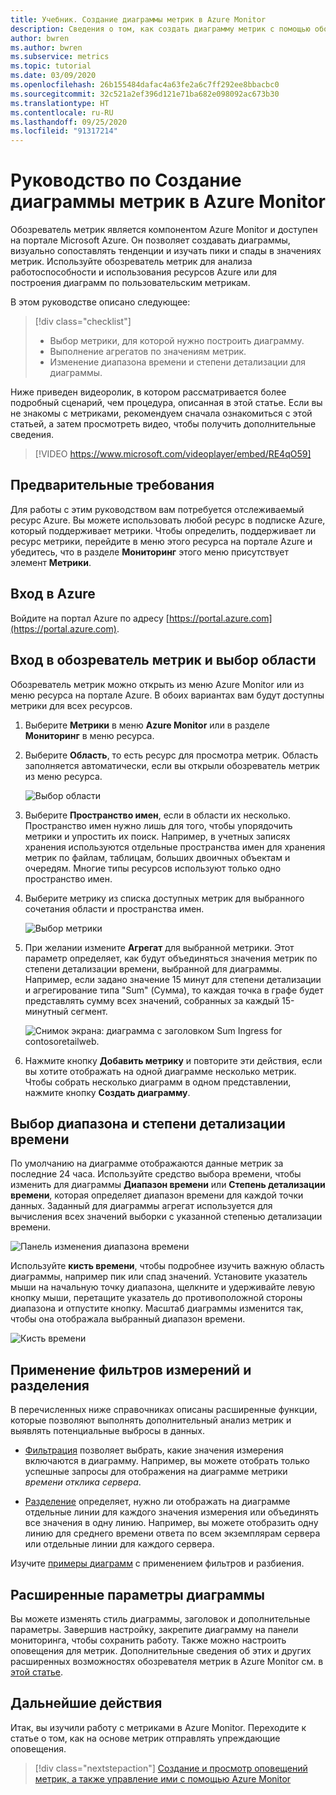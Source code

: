 ```yaml
---
title: Учебник. Создание диаграммы метрик в Azure Monitor
description: Сведения о том, как создать диаграмму метрик с помощью обозревателя метрик Azure.
author: bwren
ms.author: bwren
ms.subservice: metrics
ms.topic: tutorial
ms.date: 03/09/2020
ms.openlocfilehash: 26b155484dafac4a63fe2a6c7ff292ee8bbacbc0
ms.sourcegitcommit: 32c521a2ef396d121e71ba682e098092ac673b30
ms.translationtype: HT
ms.contentlocale: ru-RU
ms.lasthandoff: 09/25/2020
ms.locfileid: "91317214"
---
```

# <a name="tutorial-create-a-metrics-chart-in-azure-monitor"></a>Руководство по Создание диаграммы метрик в Azure Monitor
Обозреватель метрик является компонентом Azure Monitor и доступен на портале Microsoft Azure. Он позволяет создавать диаграммы, визуально сопоставлять тенденции и изучать пики и спады в значениях метрик. Используйте обозреватель метрик для анализа работоспособности и использования ресурсов Azure или для построения диаграмм по пользовательским метрикам. 

В этом руководстве описано следующее:

> [!div class="checklist"]
> * Выбор метрики, для которой нужно построить диаграмму.
> * Выполнение агрегатов по значениям метрик.
> * Изменение диапазона времени и степени детализации для диаграммы.

Ниже приведен видеоролик, в котором рассматривается более подробный сценарий, чем процедура, описанная в этой статье. Если вы не знакомы с метриками, рекомендуем сначала ознакомиться с этой статьей, а затем просмотреть видео, чтобы получить дополнительные сведения. 

> [!VIDEO https://www.microsoft.com/videoplayer/embed/RE4qO59]

## <a name="prerequisites"></a>Предварительные требования

Для работы с этим руководством вам потребуется отслеживаемый ресурс Azure. Вы можете использовать любой ресурс в подписке Azure, который поддерживает метрики. Чтобы определить, поддерживает ли ресурс метрики, перейдите в меню этого ресурса на портале Azure и убедитесь, что в разделе **Мониторинг** этого меню присутствует элемент **Метрики**.


## <a name="log-in-to-azure"></a>Вход в Azure
Войдите на портал Azure по адресу [https://portal.azure.com](https://portal.azure.com).

## <a name="open-metrics-explorer-and-select-a-scope"></a>Вход в обозреватель метрик и выбор области
Обозреватель метрик можно открыть из меню Azure Monitor или из меню ресурса на портале Azure. В обоих вариантах вам будут доступны метрики для всех ресурсов. 

1. Выберите **Метрики** в меню **Azure Monitor** или в разделе **Мониторинг** в меню ресурса.

1. Выберите **Область**, то есть ресурс для просмотра метрик. Область заполняется автоматически, если вы открыли обозреватель метрик из меню ресурса.

    ![Выбор области](media/tutorial-metrics-explorer/scope-picker.png)

2. Выберите **Пространство имен**, если в области их несколько. Пространство имен нужно лишь для того, чтобы упорядочить метрики и упростить их поиск. Например, в учетных записях хранения используются отдельные пространства имен для хранения метрик по файлам, таблицам, больших двоичных объектам и очередям. Многие типы ресурсов используют только одно пространство имен.

3. Выберите метрику из списка доступных метрик для выбранного сочетания области и пространства имен.

    ![Выбор метрики](media/tutorial-metrics-explorer/metric-picker.png)

4. При желании измените **Агрегат** для выбранной метрики. Этот параметр определяет, как будут объединяться значения метрик по степени детализации времени, выбранной для диаграммы. Например, если задано значение 15 минут для степени детализации и агрегирование типа "Sum" (Сумма), то каждая точка в графе будет представлять сумму всех значений, собранных за каждый 15-минутный сегмент.

    ![Снимок экрана: диаграмма с заголовком Sum Ingress for contosoretailweb.](media/tutorial-metrics-explorer/chart.png)

5. Нажмите кнопку **Добавить метрику** и повторите эти действия, если вы хотите отображать на одной диаграмме несколько метрик. Чтобы собрать несколько диаграмм в одном представлении, нажмите кнопку **Создать диаграмму**.

## <a name="select-a-time-range-and-granularity"></a>Выбор диапазона и степени детализации времени

По умолчанию на диаграмме отображаются данные метрик за последние 24 часа. Используйте средство выбора времени, чтобы изменить для диаграммы **Диапазон времени** или **Степень детализации времени**, которая определяет диапазон времени для каждой точки данных. Заданный для диаграммы агрегат используется для вычисления всех значений выборки с указанной степенью детализации времени.

![Панель изменения диапазона времени](media/tutorial-metrics-explorer/time-picker.png)


Используйте **кисть времени**, чтобы подробнее изучить важную область диаграммы, например пик или спад значений. Установите указатель мыши на начальную точку диапазона, щелкните и удерживайте левую кнопку мыши, перетащите указатель до противоположной стороны диапазона и отпустите кнопку. Масштаб диаграммы изменится так, чтобы она отображала выбранный диапазон времени. 

![Кисть времени](media/tutorial-metrics-explorer/time-brush.png)

## <a name="apply-dimension-filters-and-splitting"></a>Применение фильтров измерений и разделения
В перечисленных ниже справочниках описаны расширенные функции, которые позволяют выполнять дополнительный анализ метрик и выявлять потенциальные выбросы в данных.

- [Фильтрация](../platform/metrics-charts.md#apply-filters-to-charts) позволяет выбрать, какие значения измерения включаются в диаграмму. Например, вы можете отобрать только успешные запросы для отображения на диаграмме метрики *времени отклика сервера*. 

- [Разделение](../platform/metrics-charts.md#apply-splitting-to-a-chart) определяет, нужно ли отображать на диаграмме отдельные линии для каждого значения измерения или объединять все значения в одну линию. Например, вы можете отобразить одну линию для среднего времени ответа по всем экземплярам сервера или отдельные линии для каждого сервера. 

Изучите [примеры диаграмм](../platform/metric-chart-samples.md) с применением фильтров и разбиения.

## <a name="advanced-chart-settings"></a>Расширенные параметры диаграммы

Вы можете изменять стиль диаграммы, заголовок и дополнительные параметры. Завершив настройку, закрепите диаграмму на панели мониторинга, чтобы сохранить работу. Также можно настроить оповещения для метрик. Дополнительные сведения об этих и других расширенных возможностях обозревателя метрик в Azure Monitor см. в [этой статье](../platform/metrics-charts.md#lock-boundaries-of-chart-y-axis).


## <a name="next-steps"></a>Дальнейшие действия
Итак, вы изучили работу с метриками в Azure Monitor. Переходите к статье о том, как на основе метрик отправлять упреждающие оповещения.

> [!div class="nextstepaction"]
> [Создание и просмотр оповещений метрик, а также управление ими с помощью Azure Monitor](../platform/alerts-metric.md)

